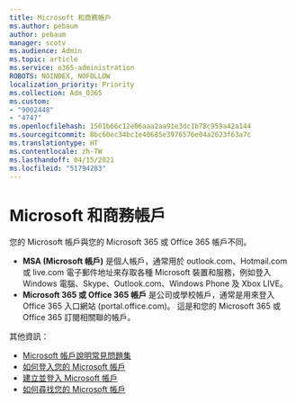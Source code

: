 ```yaml
---
title: Microsoft 和商務帳戶
ms.author: pebaum
author: pebaum
manager: scotv
ms.audience: Admin
ms.topic: article
ms.service: o365-administration
ROBOTS: NOINDEX, NOFOLLOW
localization_priority: Priority
ms.collection: Adm_O365
ms.custom:
- "9002448"
- "4747"
ms.openlocfilehash: 1501b66c12e06aaa2aa91e3dc1b78c959a42a144
ms.sourcegitcommit: 8bc60ec34bc1e40685e3976576e04a2623f63a7c
ms.translationtype: HT
ms.contentlocale: zh-TW
ms.lasthandoff: 04/15/2021
ms.locfileid: "51794283"
---
```

# <a name="microsoft-and-business-accounts"></a>Microsoft 和商務帳戶

您的 Microsoft 帳戶與您的 Microsoft 365 或 Office 365 帳戶不同。

- **MSA (Microsoft 帳戶)** 是個人帳戶，通常用於 outlook.com、Hotmail.com 或 live.com 電子郵件地址來存取各種 Microsoft 裝置和服務，例如登入 Windows 電腦、Skype、Outlook.com、Windows Phone 及 Xbox LIVE。
- **Microsoft 365 或 Office 365 帳戶** 是公司或學校帳戶，通常是用來登入 Office 365 入口網站 (portal.office.com)。 這是和您的 Microsoft 365 或 Office 365 訂閱相關聯的帳戶。

其他資訊：

- [Microsoft 帳戶說明常見問題集](https://support.microsoft.com/hub/4294457/microsoft-account-help) 
- [如何登入您的 Microsoft 帳戶](https://support.microsoft.com/help/4028195/microsoft-account-how-to-sign-in)
- [建立並登入 Microsoft 帳戶](https://account.microsoft.com/account)
- [如何尋找您的 Microsoft 帳戶](https://support.microsoft.com/help/13811/microsoft-account-how-to-find)
